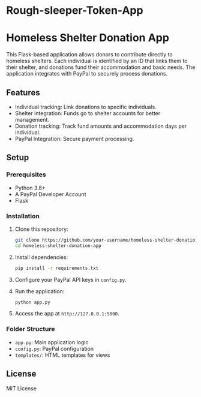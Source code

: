 # Rough-sleeper-Token-App
# Homeless Shelter Donation App

This Flask-based application allows donors to contribute directly to homeless shelters. Each individual is identified by an ID that links them to their shelter, and donations fund their accommodation and basic needs. The application integrates with PayPal to securely process donations.

## Features
- Individual tracking: Link donations to specific individuals.
- Shelter integration: Funds go to shelter accounts for better management.
- Donation tracking: Track fund amounts and accommodation days per individual.
- PayPal Integration: Secure payment processing.

## Setup

### Prerequisites
- Python 3.8+
- A PayPal Developer Account
- Flask

### Installation

1. Clone this repository:
    ```bash
    git clone https://github.com/your-username/homeless-shelter-donation-app.git
    cd homeless-shelter-donation-app
    ```

2. Install dependencies:
    ```bash
    pip install -r requirements.txt
    ```

3. Configure your PayPal API keys in `config.py`.

4. Run the application:
    ```bash
    python app.py
    ```

5. Access the app at `http://127.0.0.1:5000`.

### Folder Structure
- `app.py`: Main application logic
- `config.py`: PayPal configuration
- `templates/`: HTML templates for views

## License
MIT License
